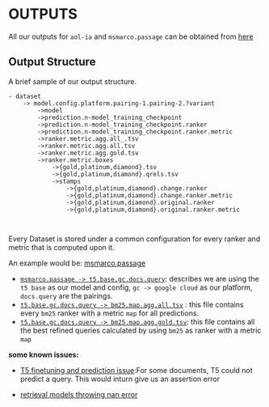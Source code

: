 # OUTPUTS
All our outputs for `aol-ia` and `msmarco.passage` can be obtained from [here](https://uwin365-my.sharepoint.com/:f:/g/personal/lakshmiy_uwindsor_ca/EiVkfCxTjydKlpr3_VX-oo4B6o468rvnAQUq0VMkuUJL1Q?e=gGQvh4)
## Output Structure 
A brief sample of our output structure.  
```
- dataset
	-> model.config.platform.pairing-1.pairing-2.?variant 
		->model
		->prediction.n-model_training_checkpoint
		->prediction.n-model_training_checkpoint.ranker
		->prediction.n-model_training_checkpoint.ranker.metric
		->ranker.metric.agg.all_.tsv
		->ranker.metric.agg.all.tsv
		->ranker.metric.agg.gold.tsv
		->ranker.metric.boxes
			->{gold,platinum,diamond}.tsv
			->{gold,platinum,diamond}.qrels.tsv
			->stamps
				->{gold,platinum,diamond}.change.ranker
				->{gold,platinum,diamond}.change.ranker.metric
				->{gold,platinum,diamond}.original.ranker
				->{gold,platinum,diamond}.original.ranker.metric
				
			
```

Every Dataset is stored under a common configuration for every ranker and metric that is computed upon it.

An example would be: [msmarco.passage](https://uwin365-my.sharepoint.com/:f:/g/personal/lakshmiy_uwindsor_ca/Entk7IW8GfhGoIHkZrXI3J0ByxXJ_ZFYb2Za2dO8_oKGIg)

- [`msmarco.passage -> t5.base.gc.docs.query`](https://uwin365-my.sharepoint.com/:f:/g/personal/lakshmiy_uwindsor_ca/Enf3gIQZIeBNlgmyWXqob1EBgY7zVZpYagWTFX8JrGe98g): describes we are using the `t5 base` as our model and config, `gc -> google cloud` as our platform, `docs.query` are the pairings.
- [`t5.base.gc.docs.query -> bm25.map.agg.all.tsv`](https://uwin365-my.sharepoint.com/:u:/g/personal/lakshmiy_uwindsor_ca/EcsV1UBGfVpDgJeaI_KSGNUB_V6tFvrS8mIhDKdGEvkO_g?e=uyhwZ1) : this file contains every `bm25` ranker with a metric `map` for all predictions.
- [`t5.base.gc.docs.query -> bm25.map.agg.gold.tsv`](https://uwin365-my.sharepoint.com/:u:/g/personal/lakshmiy_uwindsor_ca/EeMQjTbagV9GplPakERqywYBZqBB6xkJzCXfmYQnS5FABw): this file contains all the best refined queries calculated by using `bm25` as ranker with a metric `map`


**some known issues:**

- [T5 finetuning and prediction issue](https://github.com/fani-lab/RePair/issues/6):For some documents, T5 could not predict a query. This would inturn give us an assertion error 

- [retrieval models throwing nan error](https://github.com/fani-lab/RePair/issues/8)

